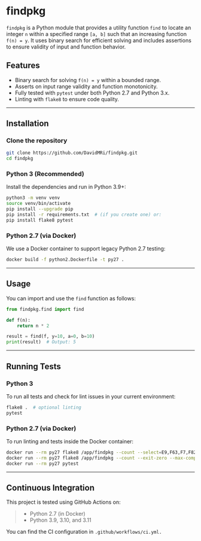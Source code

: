 # findpkg

`findpkg` is a Python module that provides a utility function `find` to locate an integer `n` within a specified range `[a, b]` such that an increasing function `f(n) = y`. It uses binary search for efficient solving and includes assertions to ensure validity of input and function behavior.

## Features

- Binary search for solving `f(n) = y` within a bounded range.
- Asserts on input range validity and function monotonicity.
- Fully tested with `pytest` under both Python 2.7 and Python 3.x.
- Linting with `flake8` to ensure code quality.

---

## Installation

### Clone the repository

```bash
git clone https://github.com/DavidMRi/findpkg.git
cd findpkg
```

###  Python 3 (Recommended)
Install the dependencies and run in Python 3.9+:
```bash
python3 -m venv venv
source venv/bin/activate
pip install --upgrade pip
pip install -r requirements.txt  # (if you create one) or:
pip install flake8 pytest
```

### Python 2.7 (via Docker)
We use a Docker container to support legacy Python 2.7 testing:
```bash
docker build -f python2.Dockerfile -t py27 .
```

---

## Usage

You can import and use the `find` function as follows:
```python
from findpkg.find import find

def f(n):
    return n * 2

result = find(f, y=10, a=0, b=10)
print(result)  # Output: 5
```

---

## Running Tests

### Python 3
To run all tests and check for lint issues in your current environment:
```bash
flake8 .  # optional linting
pytest
```

### Python 2.7 (via Docker)
To run linting and tests inside the Docker container:
```bash
docker run --rm py27 flake8 /app/findpkg --count --select=E9,F63,F7,F82 --show-source --statistics
docker run --rm py27 flake8 /app/findpkg --count --exit-zero --max-complexity=10 --max-line-length=127 --statistics
docker run --rm py27 pytest
```

---

## Continuous Integration

This project is tested using GitHub Actions on:

> * Python 2.7 (in Docker)
> * Python 3.9, 3.10, and 3.11

You can find the CI configuration in `.github/workflows/ci.yml.`
